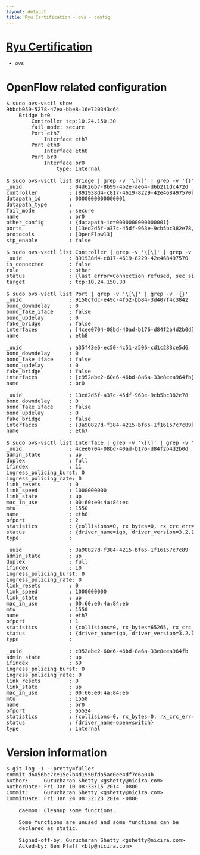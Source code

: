 ```yaml
---
layout: default
title: Ryu Certification - ovs - config
---
```

# [Ryu Certification](http://osrg.github.io/ryu/certification.html)
* ovs 

# OpenFlow related configuration
<pre>
$ sudo ovs-vsctl show
9bbcb059-5278-47ea-bbe8-16e720343c64
    Bridge br0
        Controller tcp:10.24.150.30
        fail_mode: secure
        Port eth7
            Interface eth7
        Port eth8
            Interface eth8
        Port br0
            Interface br0
                type: internal

$ sudo ovs-vsctl list Bridge | grep -v '\[\]' | grep -v '{}'
_uuid               : 04d626b7-8b99-4b2e-ae64-d6b211dc472d
controller          : [891938d4-c817-4619-8229-42e468497570]
datapath_id         : 0000000000000001
datapath_type       : 
fail_mode           : secure
name                : br0
other_config        : {datapath-id=0000000000000001}
ports               : [13ed2d5f-a37c-45df-963e-9cb5bc382e78, 9150cfdc-e49c-4f52-bb84-3d407f4c3842, a35f43e6-ec50-4c51-a506-cd1c283ce5d6]
protocols           : [OpenFlow13]
stp_enable          : false

$ sudo ovs-vsctl list Controller | grep -v '\[\]' | grep -v '{}'
_uuid               : 891938d4-c817-4619-8229-42e468497570
is_connected        : false
role                : other
status              : {last_error=Connection refused, sec_since_connect=352, sec_since_disconnect=1, state=BACKOFF}
target              : tcp:10.24.150.30

$ sudo ovs-vsctl list Port | grep -v '\[\]' | grep -v '{}'
_uuid               : 9150cfdc-e49c-4f52-bb84-3d407f4c3842
bond_downdelay      : 0
bond_fake_iface     : false
bond_updelay        : 0
fake_bridge         : false
interfaces          : [4cee0704-08bd-40ad-b176-d84f2b4d2b0d]
name                : eth8

_uuid               : a35f43e6-ec50-4c51-a506-cd1c283ce5d6
bond_downdelay      : 0
bond_fake_iface     : false
bond_updelay        : 0
fake_bridge         : false
interfaces          : [c952abe2-60e6-46bd-8a6a-33e8eea964fb]
name                : br0

_uuid               : 13ed2d5f-a37c-45df-963e-9cb5bc382e78
bond_downdelay      : 0
bond_fake_iface     : false
bond_updelay        : 0
fake_bridge         : false
interfaces          : [3a90827d-f384-4215-bf65-1f16157c7c89]
name                : eth7

$ sudo ovs-vsctl list Interface | grep -v '\[\]' | grep -v '{}'
_uuid               : 4cee0704-08bd-40ad-b176-d84f2b4d2b0d
admin_state         : up
duplex              : full
ifindex             : 11
ingress_policing_burst: 0
ingress_policing_rate: 0
link_resets         : 0
link_speed          : 1000000000
link_state          : up
mac_in_use          : 00:60:e0:4a:84:ec
mtu                 : 1550
name                : eth8
ofport              : 2
statistics          : {collisions=0, rx_bytes=0, rx_crc_err=0, rx_dropped=0, rx_errors=0, rx_frame_err=0, rx_over_err=0, rx_packets=0, tx_bytes=20536, tx_dropped=0, tx_errors=0, tx_packets=220}
status              : {driver_name=igb, driver_version=3.2.10-k, firmware_version=3.10-0}
type                : 

_uuid               : 3a90827d-f384-4215-bf65-1f16157c7c89
admin_state         : up
duplex              : full
ifindex             : 10
ingress_policing_burst: 0
ingress_policing_rate: 0
link_resets         : 0
link_speed          : 1000000000
link_state          : up
mac_in_use          : 00:60:e0:4a:84:eb
mtu                 : 1550
name                : eth7
ofport              : 1
statistics          : {collisions=0, rx_bytes=65265, rx_crc_err=0, rx_dropped=0, rx_errors=0, rx_frame_err=0, rx_over_err=0, rx_packets=660, tx_bytes=0, tx_dropped=0, tx_errors=0, tx_packets=0}
status              : {driver_name=igb, driver_version=3.2.10-k, firmware_version=3.10-0}
type                : 

_uuid               : c952abe2-60e6-46bd-8a6a-33e8eea964fb
admin_state         : up
ifindex             : 69
ingress_policing_burst: 0
ingress_policing_rate: 0
link_resets         : 0
link_state          : up
mac_in_use          : 00:60:e0:4a:84:eb
mtu                 : 1550
name                : br0
ofport              : 65534
statistics          : {collisions=0, rx_bytes=0, rx_crc_err=0, rx_dropped=0, rx_errors=0, rx_frame_err=0, rx_over_err=0, rx_packets=0, tx_bytes=0, tx_dropped=0, tx_errors=0, tx_packets=0}
status              : {driver_name=openvswitch}
type                : internal
</pre>

# Version information
<pre>
$ git log -1 --pretty=fuller
commit d6056bc7ce15e7b4d1950fda5ad0ee4df7d6a04b
Author:     Gurucharan Shetty &lt;gshetty@nicira.com&gt;
AuthorDate: Fri Jan 10 08:33:15 2014 -0800
Commit:     Gurucharan Shetty &lt;gshetty@nicira.com&gt;
CommitDate: Fri Jan 24 08:32:23 2014 -0800

    daemon: Cleanup some functions.
    
    Some functions are unused and some functions can be
    declared as static.
    
    Signed-off-by: Gurucharan Shetty &lt;gshetty@nicira.com&gt;
    Acked-by: Ben Pfaff &lt;blp@nicira.com&gt;
</pre>

